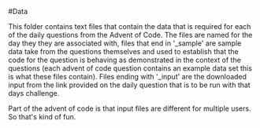 #Data

This folder contains text files that contain the data that is required for each of the daily questions from the Advent of Code. 
The files are named for the day they they are associated with, files that end in '_sample' are sample data take from the questions themselves and used to establish that the code for the question is behaving as demonstrated in the context of the questions (each advent of code question contains an example data set this is what these files contain).  Files ending with '_input' are the downloaded input from the link provided on the daily question that is to be run with that days challenge.

Part of the advent of code is that input files are different for multiple users. So that's kind of fun.
